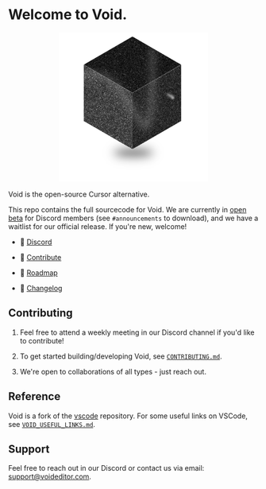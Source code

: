 # Welcome to Void.

<div align="center">
	<img
		src="./src/vs/workbench/browser/parts/editor/media/slice_of_void.png"
	 	alt="Void Welcome"
		width="300"
	 	height="300"
	/>
</div>

Void is the open-source Cursor alternative.

This repo contains the full sourcecode for Void. We are currently in [open beta](https://voideditor.com/) for Discord members (see `#announcements` to download), and we have a waitlist for our official release. If you're new, welcome!

- 👋 [Discord](https://discord.gg/RSNjgaugJs)

- 🔨 [Contribute](https://github.com/voideditor/void/blob/main/CONTRIBUTING.md)

- 🚙 [Roadmap](https://github.com/orgs/voideditor/projects/2)

- 📝 [Changelog](https://voideditor.com/changelog)


## Contributing

1. Feel free to attend a weekly meeting in our Discord channel if you'd like to contribute!

2. To get started building/developing Void, see [`CONTRIBUTING.md`](https://github.com/voideditor/void/blob/main/CONTRIBUTING.md).

3. We're open to collaborations of all types - just reach out.


## Reference

Void is a fork of the [vscode](https://github.com/microsoft/vscode) repository. For some useful links on VSCode, see [`VOID_USEFUL_LINKS.md`](https://github.com/voideditor/void/blob/main/VOID_USEFUL_LINKS.md).

## Support
Feel free to reach out in our Discord or contact us via email: support@voideditor.com.
